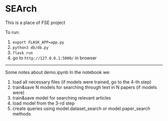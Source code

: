 # SEArch
This is a place of FSE project

To run:
1. `export FLASK_APP=app.py`
2. `python3 db/db.py`
3. `flask run`
4. go to `http://127.0.0.1:5000/` in browser

---

Some notes about demo.ipynb
In the notebook we:
1. load all necessary files
(if models were trained, go to the 4-th step)
2. train&save N models for searching through text in N papers (if models were)
3. train&save model for searching relevant articles
4. load model from the 3-rd step
5. create queries using model.dataset_search or model.paper_search methods